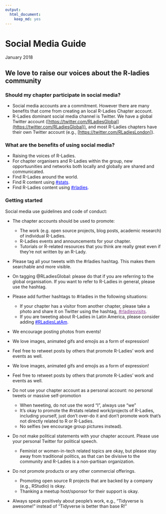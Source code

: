 ```yaml
---
output:
  html_document:
    keep_md: yes
---
```


# Social Media Guide

January 2018 

## We love to raise our voices about the R-ladies community 

### Should my chapter participate in social media?

* Social media accounts are a commitment. However there are many benefits that come from creating an local R-Ladies Chapter account.
* R-Ladies dominant social media channel is Twitter. We have a global Twitter account ([https://twitter.com/RLadiesGlobal](https://twitter.com/RLadiesGlobal)), and most R-Ladies chapters have their own Twitter account (e.g., [https://twitter.com/RLadiesLondon]).

### What are the benefits of using social media?

* Raising the voices of R-Ladies.
* For chapter organisers and R-Ladies within the group, new opportuunities and networks both locally and globally are shared and communicated. 
* Find R-Ladies around the world. 
* Find R content using <span style="color:blue"> <u>#stats</u>.  </span>
* Find R-Ladies content using <span style="color:blue"> <u>#rladies</u>.  </span>


### Getting started

Social media use guidelines and code of conduct:

* The chapter accounts should be used to promote:

    + The work (e.g. open source projects, blog posts, academic research) of individual R-Ladies.
    + R-Ladies events and announcements for your chapter.
    + Tutorials or R-related resources that you think are really great even if they’re not written by an R-Lady.
* Please tag all your tweets with the #rladies hashtag. This makes them searchable and more visible.
* On tagging @RLadiesGlobal: please do that if you are referring to the global organisation. If you want to refer to R-Ladies in general, please use the hashtag.
* Please add further hashtags to #rladies in the following situations:
    + If your chapter has a visitor from another chapter, please take a photo and share
it on Twitter using the hashtag,  <span style="color:#873989"> <u>#rladiesvisits</u>.  </span>
    + If you are tweeting about R-Ladies in Latin America, please consider adding <span style="color:blue"> <u>#RLadiesLatAm</u>.  </span>
* We encourage posting photos from events!
* We love images, animated gifs and emojis as a form of expression!
* Feel free to retweet posts by others that promote R-Ladies’ work and events as well.
* We love images, animated gifs and emojis as a form of expression!
* Feel free to retweet posts by others that promote R-Ladies’ work and events as well.
* Do not use your chapter account as a personal account: no personal tweets or massive self-promotion
    + When tweeting, do not use the word “I”, always use “we”
    + It’s okay to promote the #rstats related work/projects of R-Ladies, including yourself, just don’t over-do it and don’t promote work that’s not directly related to R or R-Ladies.
    + No selfies (we encourage group pictures instead).
* Do not make political statements with your chapter account. Please use your personal Twitter for political speech.
    + Feminist or women-in-tech related topics are okay, but please stay away from traditional politics, as that can be divisive to the community and R-Ladies is a non-partisan organization.
* Do not promote products or any other commercial offerings.
    + Promoting open source R projects that are backed by a company (e.g., RStudio) is okay.
    + Thanking a meetup host/sponsor for their support is okay.
* Always speak positively about people’s work, e.g., “Tidyverse is awesome!” instead of “Tidyverse is better than base R!”





